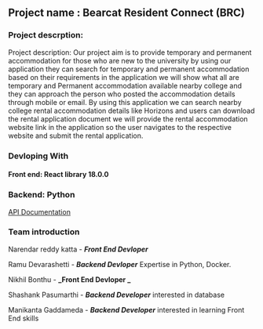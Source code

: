 ## Project name : Bearcat Resident Connect (BRC)

### Project descrption:

Project description:
Our project aim is to provide temporary and permanent accommodation for those who are new to the university by using our application they can
search for temporary and permanent accommodation based on their requirements in the application we will show what all are temporary and Permanent
accommodation available nearby college and they can approach the person who posted the accommodation details through mobile or email. By using this
application we can search nearby college rental accommodation details like Horizons and users can download the rental application document we will
provide the rental accommodation website link in the application so the user navigates to the respective website and submit the rental application.

### Devloping With

#### Front end: React library 18.0.0

### Backend: Python

[API Documentation](./api/README.md)

### Team introduction

Narendar reddy katta - **_Front End Devloper_**

Ramu Devarashetti - **_Backend Devloper_** Expertise in Python, Docker.

Nikhil Bonthu - **_Front End Devloper _**

Shashank Pasumarthi - **_Backend Developer_** interested in database

Manikanta Gaddameda - **_Backend Developer_** interested in learning Front End skills
